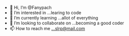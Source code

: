 - 👋 Hi, I’m @Fanypach
- 👀 I’m interested in ...learing to code
- 🌱 I’m currently learning ...allot of everything 
- 💞️ I’m looking to collaborate on ...becoming a good coder
- 📫 How to reach me ...slrp@mail.com

<!---
Fanypach/Fanypach is a ✨ special ✨ repository because its `README.md` (this file) appears on your GitHub profile.
You can click the Preview link to take a look at your changes.
--->
